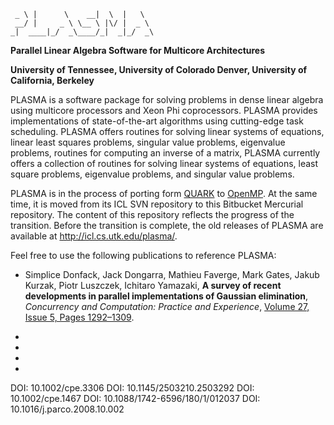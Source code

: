 
~~~~
 _ \ |      \    __|  \  |   \
 __/ |     _ \ \__ \ |\/ |  _ \
_|  ____|_/  _\____/_|  _|_/  _\
~~~~

**Parallel Linear Algebra Software for Multicore Architectures**

**University of Tennessee,
University of Colorado Denver,
University of California, Berkeley**

PLASMA is a software package for solving problems in dense linear algebra
using multicore processors and Xeon Phi coprocessors.
PLASMA provides implementations of state-of-the-art algorithms
using cutting-edge task scheduling.
PLASMA offers routines for solving linear systems of equations,
linear least squares problems, singular value problems, eigenvalue
problems, routines for computing an inverse of a matrix,
PLASMA currently offers a collection of routines
for solving linear systems of equations, least square problems,
eigenvalue problems, and singular value problems.

PLASMA is in the process of porting form [QUARK](http://icl.cs.utk.edu/quark/)
to [OpenMP](http://openmp.org/wp/).
At the same time, it is moved from its ICL SVN repository
to this Bitbucket Mercurial repository.
The content of this repository reflects the progress of the transition.
Before the transition is complete, the old releases of PLASMA are available at
http://icl.cs.utk.edu/plasma/.

Feel free to use the following publications to reference PLASMA:

* Simplice Donfack, Jack Dongarra, Mathieu Faverge, Mark Gates,
  Jakub Kurzak, Piotr Luszczek, Ichitaro Yamazaki,
  **A survey of recent developments in parallel implementations
  of Gaussian elimination**,
  *Concurrency and Computation: Practice and Experience*,
  [Volume 27, Issue 5, Pages 1292–1309](http://dx.doi.org/10.1002/cpe.3306).

*
*
*
*

DOI: 10.1002/cpe.3306
DOI: 10.1145/2503210.2503292
DOI: 10.1002/cpe.1467
DOI: 10.1088/1742-6596/180/1/012037
DOI: 10.1016/j.parco.2008.10.002

